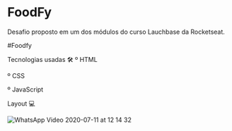 # FoodFy
Desafio proposto em um dos módulos do curso Lauchbase da Rocketseat.

#Foodfy


Tecnologias usadas 🛠
º HTML

º CSS

º JavaScript

Layout 💻 


![WhatsApp Video 2020-07-11 at 12 14 32](https://user-images.githubusercontent.com/39267536/87227859-e773c200-c373-11ea-964a-91314cd44e02.gif)


